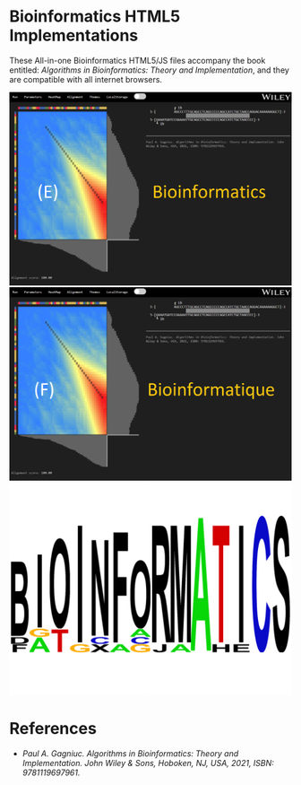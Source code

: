 # Bioinformatics HTML5 Implementations

These All-in-one Bioinformatics HTML5/JS files accompany the book entitled: <i>Algorithms in Bioinformatics: Theory and Implementation</i>, and they are compatible with all internet browsers. 

![screenshot](https://github.com/Gagniuc/Bioinformatics-HTML5-Implementations/blob/main/Eng1.png)
![screenshot](https://github.com/Gagniuc/Bioinformatics-HTML5-Implementations/blob/main/Fra1.png)
![screenshot](https://github.com/Gagniuc/Bioinformatics-HTML5-Implementations/blob/main/bio%20logo.png)

# References

- <i>Paul A. Gagniuc. Algorithms in Bioinformatics: Theory and Implementation. John Wiley & Sons, Hoboken, NJ, USA, 2021, ISBN: 9781119697961.</i>
